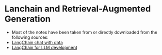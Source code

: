 # Lanchain and Retrieval-Augmented Generation
- Most of the notes have been taken from or directly downloaded from the following sources:
- [LangChain chat with data](https://learn.deeplearning.ai/courses/langchain-chat-with-your-data/lesson/1/introduction)
- [LangChain for LLM development](https://learn.deeplearning.ai/courses/langchain/lesson/1/introduction)
